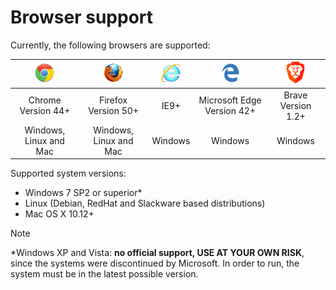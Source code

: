 ﻿# Browser support

Currently, the following browsers are supported:

| ![Chrome](../../../images/web-pki/chrome.gif) | ![Firefox](../../../images/web-pki/firefox.gif)  | ![IE](../../../images/web-pki/ie.gif) | ![Edge](../../../images/web-pki/edge.gif) | ![Brave](../../../images/web-pki/brave.png)|
|:---------------------------------------------:|:------------------------------------------------:|:-------------------------------------:|:-----------------------------------------:|:-----------------------------------------:|
| Chrome Version 44+                            | Firefox Version 50+                              | IE9+                                  | Microsoft Edge Version 42+                | Brave Version 1.2+                        |
| Windows, Linux and Mac                       | Windows, Linux and Mac                          | Windows                            | Windows                                | Windows                                |


Supported system versions:

* Windows 7 SP2 or superior\*
* Linux (Debian, RedHat and Slackware based distributions)
* Mac OS X 10.12+

> [!NOTE]
> \*Windows XP and Vista: **no official support, USE AT YOUR OWN RISK**, since the systems were discontinued by Microsoft. In order to run, the system must be in the latest possible version.
